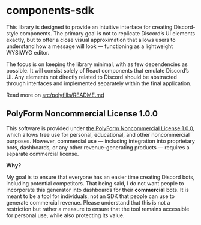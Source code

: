 # components-sdk

This library is designed to provide an intuitive interface for creating Discord-style components. The primary goal is not to replicate Discord’s UI elements exactly, but to offer a close visual approximation that allows users to understand how a message will look — functioning as a lightweight WYSIWYG editor.

The focus is on keeping the library minimal, with as few dependencies as possible. It will consist solely of React components that emulate Discord’s UI. Any elements not directly related to Discord should be abstracted through interfaces and implemented separately within the final application.

Read more on [src/polyfills/README.md](src/polyfills/README.md)

## PolyForm Noncommercial License 1.0.0

This software is provided under [the PolyForm Noncommercial License 1.0.0](LICENSE.md), which allows free use for personal, educational, and other noncommercial purposes. However, commercial use — including integration into proprietary bots, dashboards, or any other revenue-generating products — requires a separate commercial license.

**Why?**

My goal is to ensure that everyone has an easier time creating Discord bots, including potential competitors. That being said, I do not want people to incorporate this generator into dashboards for their **commercial** bots. It is meant to be a tool for individuals, not an SDK that people can use to generate commercial revenue. Please understand that this is not a restriction but rather a measure to ensure that the tool remains accessible for personal use, while also protecting its value.
